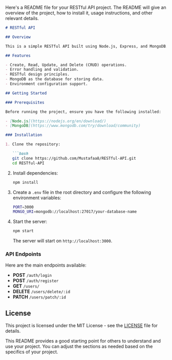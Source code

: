 Here's a README file for your RESTful API project. The README will give an overview of the project, how to install it, usage instructions, and other relevant details.

```markdown
# RESTful API

## Overview

This is a simple RESTful API built using Node.js, Express, and MongoDB. The API provides basic CRUD operations for managing resources.

## Features

- Create, Read, Update, and Delete (CRUD) operations.
- Error handling and validation.
- RESTful design principles.
- MongoDB as the database for storing data.
- Environment configuration support.

## Getting Started

### Prerequisites

Before running the project, ensure you have the following installed:

- [Node.js](https://nodejs.org/en/download/)
- [MongoDB](https://www.mongodb.com/try/download/community)

### Installation

1. Clone the repository:

   ```bash
   git clone https://github.com/Mustafaa8/RESTful-API.git
   cd RESTful-API
   ```

2. Install dependencies:

   ```bash
   npm install
   ```

3. Create a `.env` file in the root directory and configure the following environment variables:

   ```bash
   PORT=3000
   MONGO_URI=mongodb://localhost:27017/your-database-name
   ```

4. Start the server:

   ```bash
   npm start
   ```

   The server will start on `http://localhost:3000`.

### API Endpoints

Here are the main endpoints available:

- **POST** `/auth/login`
- **POST** `/auth/register`
- **GET** `/users/`
- **DELETE** `/users/delete/:id`
- **PATCH** `/users/patch/:id`

## License

This project is licensed under the MIT License - see the [LICENSE](LICENSE) file for details.

This README provides a good starting point for others to understand and use your project. You can adjust the sections as needed based on the specifics of your project.
